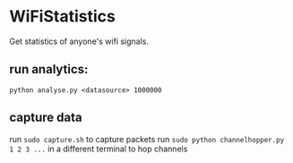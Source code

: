 # WiFiStatistics
Get statistics of anyone's wifi signals.

## run analytics:

`python analyse.py <datasource> 1000000`

## capture data
run `sudo capture.sh` to capture packets
run `sudo python channelhopper.py 1 2 3 ...` in a different terminal to hop channels